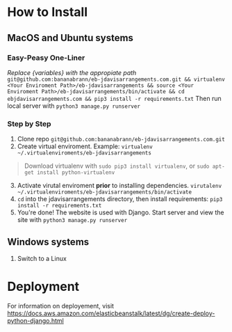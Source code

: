 # How to Install
## MacOS and Ubuntu systems
### Easy-Peasy One-Liner
_Replace {variables} with the appropiate path_
`git@github.com:bananabrann/eb-jdavisarrangements.com.git && virtualenv <Your Enviroment Path>/eb-jdavisarrangements && source <Your Enviroment Path>/eb-jdavisarrangements/bin/activate && cd ebjdavisarrangements.com && pip3 install -r requirements.txt`
Then run local server with `python3 manage.py runserver`

### Step by Step
1. Clone repo `git@github.com:bananabrann/eb-jdavisarrangements.com.git`
2. Create virtual enviroment. Example: `virtualenv ~/.virtualenviroments/eb-jdavisarrangements`
> Download virtualenv with `sudo pip3 install virtualenv`, or `sudo apt-get install python-virtualenv`
3. Activate virutal enviroment **prior** to installing dependencies. `virutalenv ~/.virtualenviroments/eb-jdavisarrangements/bin/activate`
4. `cd` into the jdavisarrangements directory, then install requirements: `pip3 install -r requirements.txt`
5. You're done! The website is used with Django. Start server and view the site with `python3 manage.py runserver`

## Windows systems
1. Switch to a Linux

# Deployment
For information on deployement, visit https://docs.aws.amazon.com/elasticbeanstalk/latest/dg/create-deploy-python-django.html
